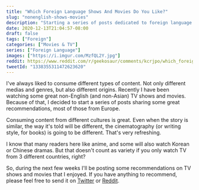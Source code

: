 ```yaml
---
title: "Which Foreign Language Shows And Movies Do You Like?"
slug: "nonenglish-shows-movies"
description: "Starting a series of posts dedicated to foreign language films and TV shows."
date: 2020-12-13T21:04:57-08:00
draft: false
tags: ["Foreign"]
categories: ["Movies & TV"]
series: ["Foreign Language"]
images: ["https://i.imgur.com/MzfQL2Y.jpg"]
reddit: https://www.reddit.com/r/geekosaur/comments/kcrjpo/which_foreign_language_shows_and_movies_do_you/
tweetId: "1338355311472623620"
---
```


I've always liked to consume different types of content. Not only different medias and genres, but also different origins. Recently I have been watching some great non-English (and non-Asian) TV shows and movies. Because of that, I decided to start a series of posts sharing some great recommendations, most of those from Europe.

<!--more-->

Consuming content from different cultures is great. Even when the story is similar, the way it's told will be different, the cinematography (or writing style, for books) is going to be different.  That's very refreshing.

I know that many readers here like anime, and some will also watch Korean or Chinese dramas. But that doesn't count as variety if you only watch TV from 3 different countries, right?

So, during the next few weeks I'll be posting some recommendations on TV shows and movies that I enjoyed. If you have anything to recommend, please feel free to send it on [Twitter](https://twitter.com/falconsensei) or [Reddit](https://www.reddit.com/r/geekosaur/).
